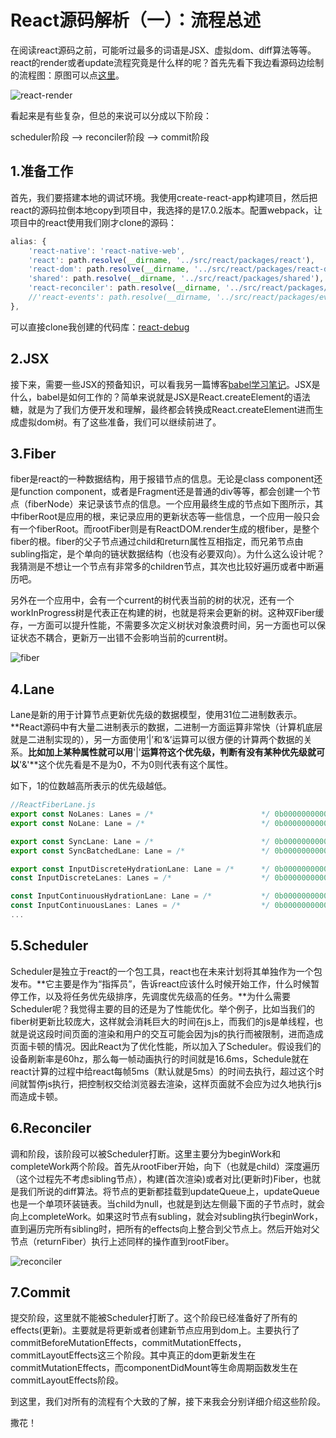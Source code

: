 # React源码解析（一）：流程总述

在阅读react源码之前，可能听过最多的词语是JSX、虚拟dom、diff算法等等。react的render或者update流程究竟是什么样的呢？首先先看下我边看源码边绘制的流程图：原图可以点[这里](https://github.com/lisir-eason/front-end-learn/blob/master/%E6%BA%90%E7%A0%81%E8%A7%A3%E6%9E%90/React/react-render.jpg)。

![react-render](https://i.loli.net/2021/06/30/GFcNvBbugiM3Sok.jpg)

看起来是有些复杂，但总的来说可以分成以下阶段：

scheduler阶段 -->  reconciler阶段 --> commit阶段

## 1.准备工作

首先，我们要搭建本地的调试环境。我使用create-react-app构建项目，然后把react的源码拉倒本地copy到项目中，我选择的是17.0.2版本。配置webpack，让项目中的react使用我们刚才clone的源码：

```js
alias: {
    'react-native': 'react-native-web',
    'react': path.resolve(__dirname, '../src/react/packages/react'),
    'react-dom': path.resolve(__dirname, '../src/react/packages/react-dom'),
    'shared': path.resolve(__dirname, '../src/react/packages/shared'),
    'react-reconciler': path.resolve(__dirname, '../src/react/packages/react-reconciler'),
    //'react-events': path.resolve(__dirname, '../src/react/packages/events')
},
```

可以直接clone我创建的代码库：[react-debug](https://github.com/lisir-eason/react-debug)

## 2.JSX

接下来，需要一些JSX的预备知识，可以看我另一篇博客[babel学习笔记](https://github.com/lisir-eason/front-end-learn/blob/master/babel/babel%E5%AD%A6%E4%B9%A0%E7%AC%94%E8%AE%B0.md)。JSX是什么，babel是如何工作的？简单来说就是JSX是React.createElement的语法糖，就是为了我们方便开发和理解，最终都会转换成React.createElement进而生成虚拟dom树。有了这些准备，我们可以继续前进了。

## 3.Fiber

fiber是react的一种数据结构，用于报错节点的信息。无论是class component还是function component，或者是Fragment还是普通的div等等，都会创建一个节点（fiberNode）来记录该节点的信息。一个应用最终生成的节点如下图所示，其中fiberRoot是应用的根，来记录应用的更新状态等一些信息，一个应用一般只会有一个fiberRoot。而rootFiber则是有ReactDOM.render生成的根fiber，是整个fiber的根。fiber的父子节点通过child和return属性互相指定，而兄弟节点由subling指定，是个单向的链状数据结构（也没有必要双向）。为什么这么设计呢？我猜测是不想让一个节点有非常多的children节点，其次也比较好遍历或者中断遍历吧。

另外在一个应用中，会有一个current的树代表当前的树的状况，还有一个workInProgress树是代表正在构建的树，也就是将来会更新的树。这种双Fiber缓存，一方面可以提升性能，不需要多次定义树状对象浪费时间，另一方面也可以保证状态不耦合，更新万一出错不会影响当前的current树。

![fiber](https://i.loli.net/2021/06/30/FjPC7cBvpKDmrki.jpg)

## 4.Lane

Lane是新的用于计算节点更新优先级的数据模型，使用31位二进制数表示。**React源码中有大量二进制表示的数据，二进制一方面运算非常快（计算机底层就是二进制实现的），另一方面使用‘|’和‘&’运算可以很方便的计算两个数据的关系。**比如加上某种属性就可以用**'|'**运算符这个优先级，判断有没有某种优先级就可以**'&'**这个优先看是不是为0，不为0则代表有这个属性。

如下，1的位数越高所表示的优先级越低。

```js
//ReactFiberLane.js
export const NoLanes: Lanes = /*                        */ 0b0000000000000000000000000000000;
export const NoLane: Lane = /*                          */ 0b0000000000000000000000000000000;

export const SyncLane: Lane = /*                        */ 0b0000000000000000000000000000001;
export const SyncBatchedLane: Lane = /*                 */ 0b0000000000000000000000000000010;

export const InputDiscreteHydrationLane: Lane = /*      */ 0b0000000000000000000000000000100;
const InputDiscreteLanes: Lanes = /*                    */ 0b0000000000000000000000000011000;

const InputContinuousHydrationLane: Lane = /*           */ 0b0000000000000000000000000100000;
const InputContinuousLanes: Lanes = /*                  */ 0b0000000000000000000000011000000;
...
```

## 5.Scheduler

Scheduler是独立于react的一个包工具，react也在未来计划将其单独作为一个包发布。**它主要是作为“指挥员”，告诉react应该什么时候开始工作，什么时候暂停工作，以及将任务优先级排序，先调度优先级高的任务。**为什么需要Scheduler呢？我觉得主要的目的还是为了性能优化。举个例子，比如当我们的fiber树更新比较庞大，这样就会消耗巨大的时间在js上，而我们的js是单线程，也就是说这段时间页面的渲染和用户的交互可能会因为js的执行而被限制，进而造成页面卡顿的情况。因此React为了优化性能，所以加入了Scheduler。假设我们的设备刷新率是60hz，那么每一帧动画执行的时间就是16.6ms，Schedule就在react计算的过程中给react每帧5ms（默认就是5ms）的时间去执行，超过这个时间就暂停js执行，把控制权交给浏览器去渲染，这样页面就不会应为过久地执行js而造成卡顿。

## 6.Reconciler

调和阶段，该阶段可以被Scheduler打断。这里主要分为beginWork和completeWork两个阶段。首先从rootFiber开始，向下（也就是child）深度遍历（这个过程先不考虑sibling节点），构建(首次渲染)或者对比(更新时)Fiber，也就是我们所说的diff算法。将节点的更新都挂载到updateQueue上，updateQueue也是一个单项环装链表。当child为null，也就是到达左侧最下面的子节点时，就会向上completeWork。如果这时节点有subling，就会对subling执行beginWork，直到遍历完所有sibling时，把所有的effects向上整合到父节点上。然后开始对父节点（returnFiber）执行上述同样的操作直到rootFiber。

![reconciler](https://i.loli.net/2021/06/30/xvih8Gm4MwVfjJu.jpg)

## 7.Commit

提交阶段，这里就不能被Scheduler打断了。这个阶段已经准备好了所有的effects(更新)。主要就是将更新或者创建新节点应用到dom上。主要执行了commitBeforeMutationEffects，commitMutationEffects，commitLayoutEffects这三个阶段。其中真正的dom更新发生在commitMutationEffects，而componentDidMount等生命周期函数发生在commitLayoutEffects阶段。

到这里，我们对所有的流程有个大致的了解，接下来我会分别详细介绍这些阶段。

撒花！